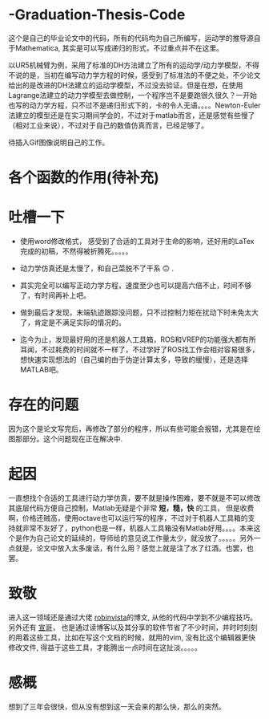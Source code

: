 # -Graduation-Thesis-Code

这个是自己的毕业论文中的代码，所有的代码均为自己所编写，运动学的推导源自于Mathematica, 其实是可以写成递归的形式，不过重点并不在这里。

以UR5机械臂为例，采用了标准的DH方法建立了所有的运动学/动力学模型，不得不说的是，当初在编写动力学方程的时候，感受到了标准法的不便之处，不少论文给出的是改进的DH法建立的运动学模型，不过没去验证。但是在想，在使用Lagrange法建立的动力学模型去做控制，一个程序岂不是要跑很久很久？一开始也写的动力学方程，只不过不是递归形式下的，卡的令人无语。。。。Newton-Euler法建立的模型还是在实习期间学会的，不过对于matlab而言，还是感觉有些慢了（相对工业来说），不过对于自己的数值仿真而言，已经足够了。




待插入Gif图像说明自己的工作。

各个函数的作用(待补充)
=========================
















吐槽一下
=========================
- 使用word修改格式， 感受到了合适的工具对于生命的影响，还好用的LaTex完成的初稿，不然得被折腾死。。。。。

- 动力学仿真还是太慢了，和自己菜脱不了干系 :upside_down_face: .

- 其实完全可以编写正动力学方程，速度至少也可以提高六倍不止，时间不够了，有时间再补上吧。

- 做到最后才发现，末端轨迹跟踪没问题，只不过控制力矩在扰动下时未免太大了，肯定是不满足实际的情况的。

- 迄今为止，发现最好用的还是机器人工具箱，ROS和VREP的功能强大都有所耳闻，不过耗费的时间就不一样了，不过学好了ROS找工作会相对容易很多，想快速实现想法的（自己编的由于伪逆计算太多，导致的缓慢），还是选择MATLAB吧。


存在的问题
=========================
因为这个是论文写完后，再修改了部分的程序，所以有些可能会报错，尤其是在绘图那部分。这个问题现在正在解决中.


起因
=========================
一直想找个合适的工具进行动力学仿真，要不就是操作困难，要不就是不可以修改其底层代码方便自己控制，Matlab无疑是个非常 **短，糙，快** 的工具， 但是收费啊，价格还贼高，使用octave也可以运行写的程序，不过对于机器人工具箱的支持就非常不友好了，python也是一样，机器人工具箱没有Matlab好用。。。。本来这个是作为自己论文的延续的，导师给的意见说工作量太少，就没放了。。。。。另外一点就是，论文中放入太多废话，有什么用？感觉上就是注了水了红酒。也罢，也罢。

致敬
=========================
进入这一领域还是通过大佬 [robinvista](https://blog.csdn.net/robinvista/article/details/70231205)的博文, 从他的代码中学到不少编程技巧。 另外还有 [宣哥](lixuan.xyz)， 也是通过读博客以及其分享的软件节省了不少时间，并时时刻刻的用着这些工具，比如在写这个文档的时候，就用的vim, 没有比这个编辑器更快修改文件, 得益于这些工具，才能腾出一点时间在这扯淡。。。。。



感概
=========================
想到了三年会很快，但从没有想到这一天会来的那么快，那么的突然。



